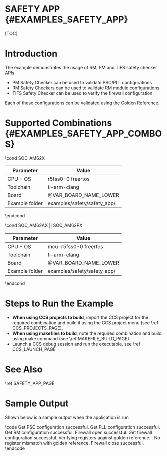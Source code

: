 # SAFETY APP {#EXAMPLES_SAFETY_APP}

[TOC]

# Introduction

The example demonstrates the usage of RM, PM and TIFS safety checker APIs.

* PM Safety Checker can be used to validate PSC/PLL configurations
* RM Safety Checkers can be used to validate RM module configurations
* TIFS Safety Checker can be used to verify the firewall configuration

Each of these configurations can be validated using the Golden Reference.

# Supported Combinations {#EXAMPLES_SAFETY_APP_COMBOS}

\cond SOC_AM62X

 Parameter      | Value
 ---------------|-----------
 CPU + OS       | r5fss0-0 freertos
 Toolchain      | ti-arm-clang
 Board          | @VAR_BOARD_NAME_LOWER
 Example folder | examples/safety/safety_app/

\endcond

\cond SOC_AM62AX || SOC_AM62PX

 Parameter      | Value
 ---------------|-----------
 CPU + OS       | mcu-r5fss0-0 freertos
 Toolchain      | ti-arm-clang
 Board          | @VAR_BOARD_NAME_LOWER
 Example folder | examples/safety/safety_app/

\endcond

# Steps to Run the Example

- **When using CCS projects to build**, import the CCS project for the required combination
  and build it using the CCS project menu (see \ref CCS_PROJECTS_PAGE).
- **When using makefiles to build**, note the required combination and build using
  make command (see \ref MAKEFILE_BUILD_PAGE)
- Launch a CCS debug session and run the executable, see \ref CCS_LAUNCH_PAGE

# See Also

\ref SAFETY_APP_PAGE

# Sample Output

Shown below is a sample output when the application is run

\code
Get PSC configuration successful.
Get PLL configuration successful.
Get RM configuration successful.
Firewall open successful.
Get firewall configuration successful.
Verifying registers against golden reference...
No register mismatch with golden reference.
Firewall close successful.
\endcode
